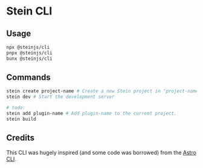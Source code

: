 # Stein CLI

## Usage

```bash
npx @steinjs/cli
pnpx @steinjs/cli
bunx @steinjs/cli
```

## Commands

```bash
stein create project-name # Create a new Stein project in "project-name" directory
stein dev # Start the development server

# todo:
stein add plugin-name # Add plugin-name to the current project.
stein build
```

## Credits

This CLI was hugely inspired (and some code was borrowed) from the [Astro CLI](https://github.com/withastro/astro/blob/main/packages/astro/src/cli).
